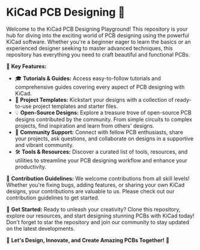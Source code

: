 # KiCad PCB Designing 🚀

Welcome to the KiCad PCB Designing Playground! This repository is your hub for diving into the exciting world of PCB designing using the powerful KiCad software. Whether you're a beginner eager to learn the basics or an experienced designer seeking to master advanced techniques, this repository has everything you need to craft beautiful and functional PCBs.

📘 **Key Features:**
- 🎓 **Tutorials & Guides:** Access easy-to-follow tutorials and comprehensive guides covering every aspect of PCB designing with KiCad.
- 📐 **Project Templates:** Kickstart your designs with a collection of ready-to-use project templates and starter files.
- 💡 **Open-Source Designs:** Explore a treasure trove of open-source PCB designs contributed by the community. From simple circuits to complex projects, find inspiration and learn from others' designs.
- 💬 **Community Support:** Connect with fellow PCB enthusiasts, share your projects, ask questions, and collaborate on designs in a supportive and vibrant community.
- 🛠️ **Tools & Resources:** Discover a curated list of tools, resources, and utilities to streamline your PCB designing workflow and enhance your productivity.

🤝 **Contribution Guidelines:**
We welcome contributions from all skill levels! Whether you're fixing bugs, adding features, or sharing your own KiCad designs, your contributions are valuable to us. Please check out our contribution guidelines to get started.

🚀 **Get Started:**
Ready to unleash your creativity? Clone this repository, explore our resources, and start designing stunning PCBs with KiCad today! Don't forget to star the repository and join our community to stay updated on the latest developments.

🎨 **Let's Design, Innovate, and Create Amazing PCBs Together!** 🌟

